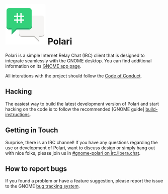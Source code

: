 <!--
SPDX-FileCopyrightText: 2017 Florian Müllner <fmuellner@gnome.org>
SPDX-License-Identifier: CC-BY-SA-4.0
-->

# ![polari-logo] Polari

Polari is a simple Internet Relay Chat (IRC) client that is designed to
integrate seamlessly with the GNOME desktop. You can find additional
information on its [GNOME app page][app-page].

All interations with the project should follow the [Code of Conduct][conduct].

## Hacking

The easiest way to build the latest development version of Polari and
start hacking on the code is to follow the recommended [GNOME guide]
[build-instructions].

## Getting in Touch

Surprise, there is an IRC channel! If you have any questions regarding the
use or development of Polari, want to discuss design or simply hang out
with nice folks, please join us in [#gnome-polari on irc.libera.chat][irc-channel].

## How to report bugs

If you found a problem or have a feature suggestion, please report the
issue to the GNOME [bug tracking system][bug-tracker].


[app-page]: https://apps.gnome.org/Polari
[conduct]: https://conduct.gnome.org
[build-instructions]: https://welcome.gnome.org/app/Polari
[irc-channel]: irc://irc.libera.chat/%23gnome-polari
[bug-tracker]: https://gitlab.gnome.org/GNOME/polari/issues
[polari-logo]: logo.png
